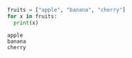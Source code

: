 

```python
fruits = ["apple", "banana", "cherry"]
for x in fruits:
  print(x)
```

    apple
    banana
    cherry



```python

```


```python

```
